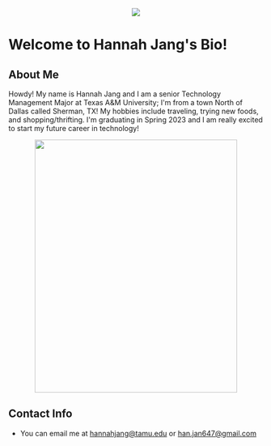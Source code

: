 <p align="center">
  <img src="https://media2.giphy.com/media/WqXjMzH77LbY4NFWbv/giphy.gif?cid=ecf05e47c53f831af0942393249d55e3d85992fc7f1a79c1&rid=giphy.gif&ct=s">
 </p>
 
 <h1>Welcome to Hannah Jang's Bio!</h1>
 
<h2>About Me</h2>
 
 Howdy! My name is Hannah Jang and I am a senior Technology Management Major at Texas A&M University; I'm from a town North of Dallas called Sherman, TX! My hobbies include traveling, trying new foods, and shopping/thrifting. I'm graduating in Spring 2023 and I am really excited to start my future career in technology!
 
 <p align="center">
  <img src="https://user-images.githubusercontent.com/113316061/189798904-755b75ad-30bc-4300-b55e-e9f5e58d3ba8.jpg" width="400" height="500">
   </p>
  
<h2>Contact Info</h2>
  
  - You can email me at hannahjang@tamu.edu or han.jan647@gmail.com
